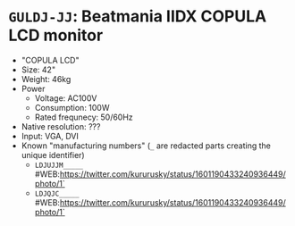# `GULDJ-JJ`: Beatmania IIDX COPULA LCD monitor

* "COPULA LCD"
* Size: 42"
* Weight: 46kg
* Power
  * Voltage: AC100V
  * Consumption: 100W
  * Rated frequnecy: 50/60Hz
* Native resolution: ???
* Input: VGA, DVI
* Known "manufacturing numbers" (`_` are redacted parts creating the unique identifier)
  * `LDJUJJM_____` #WEB:https://twitter.com/kururusky/status/1601190433240936449/photo/1`
  * `LDJQJC_____` #WEB:https://twitter.com/kururusky/status/1601190433240936449/photo/1`